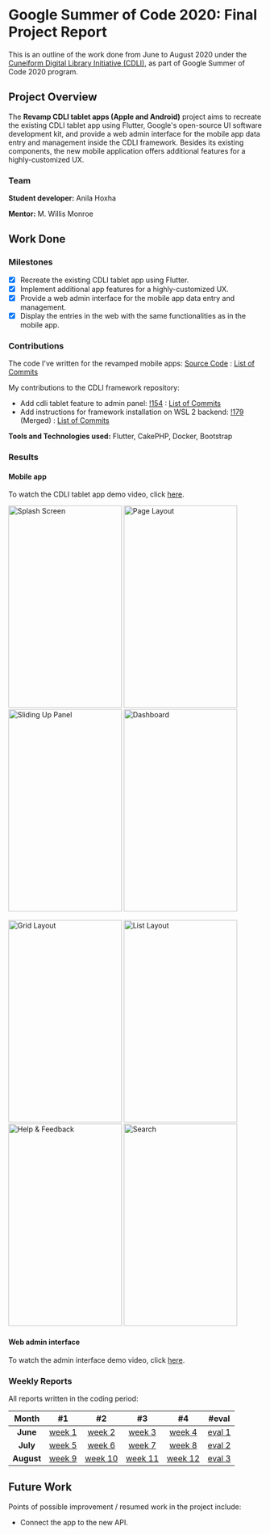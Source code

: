 # Google Summer of Code 2020: Final Project Report

This is an outline of the work done from June to August 2020 under the [Cuneiform Digital Library Initiative (CDLI)](https://cdli.ucla.edu/), as part of Google Summer of Code 2020 program.

## Project Overview

The **Revamp CDLI tablet apps (Apple and Android)** project aims to recreate the existing CDLI tablet app using Flutter, Google's open-source UI software development kit, and provide a web admin interface for the mobile app data entry and management inside the CDLI framework. Besides its existing components, the new mobile application offers additional features for a highly-customized UX.

### Team

**Student developer:** Anila Hoxha

**Mentor:** M. Willis Monroe

## Work Done 

### Milestones

- [x] Recreate the existing CDLI tablet app using Flutter. 
- [x] Implement additional app features for a highly-customized UX. 
- [x] Provide a web admin interface for the mobile app data entry and management. 
- [x] Display the entries in the web with the same functionalities as in the mobile app.

### Contributions

The code I've written for the revamped mobile apps: [Source Code](https://github.com/anila-a/cdli-tablet-app) : [List of Commits](https://github.com/anila-a/cdli-tablet-app/commits/master)

My contributions to the CDLI framework repository:

  - Add cdli tablet feature to admin panel: [!154](https://gitlab.com/cdli/framework/-/merge_requests/154) : [List of Commits](https://gitlab.com/cdli/framework/-/merge_requests/154/commits)
  - Add instructions for framework installation on WSL 2 backend: [!179](https://gitlab.com/cdli/framework/-/merge_requests/179) (Merged) : [List of Commits](https://gitlab.com/cdli/framework/-/merge_requests/179/commits)

**Tools and Technologies used:** Flutter, CakePHP, Docker, Bootstrap

### Results

#### Mobile app

To watch the CDLI tablet app demo video, click [here](https://drive.google.com/file/d/1Bq09m2OeLeuMyPTsHOtFYWRPYYAp6cK-/view?usp=sharing).

<p float="left">
  <img src="https://github.com/cdli-gh/blog/blob/gh-pages/_blog/gsoc20/mobile_app/img/Screenshot_1.jpg" alt="Splash Screen" width="225" height="400">
  <img src="https://github.com/cdli-gh/blog/blob/gh-pages/_blog/gsoc20/mobile_app/img/Screenshot_2.jpg" alt="Page Layout" width="225" height="400">
  <img src="https://github.com/cdli-gh/blog/blob/gh-pages/_blog/gsoc20/mobile_app/img/Screenshot_3.jpg" alt="Sliding Up Panel" width="225" height="400">
  <img src="https://github.com/cdli-gh/blog/blob/gh-pages/_blog/gsoc20/mobile_app/img/Screenshot_4.jpg" alt="Dashboard" width="225" height="400">
</p>

<p float="left">
  <img src="https://github.com/cdli-gh/blog/blob/gh-pages/_blog/gsoc20/mobile_app/img/Screenshot_5.jpg" alt="Grid Layout" width="225" height="400">
  <img src="https://github.com/cdli-gh/blog/blob/gh-pages/_blog/gsoc20/mobile_app/img/Screenshot_6.jpg" alt="List Layout" width="225" height="400">
  <img src="https://github.com/cdli-gh/blog/blob/gh-pages/_blog/gsoc20/mobile_app/img/Screenshot_7.jpg" alt="Help & Feedback" width="225" height="400">
  <img src="https://github.com/cdli-gh/blog/blob/gh-pages/_blog/gsoc20/mobile_app/img/Screenshot_8.jpg" alt="Search" width="225" height="400">
</p>

#### Web admin interface

To watch the admin interface demo video, click [here](https://drive.google.com/file/d/1KeBs4PmL-rrZJnEcRdPraN7KEjOPF609/view?usp=sharing).

### Weekly Reports

All reports written in the coding period:

| Month      | #1            | #2  | #3  | #4  | #eval  |
| :--------: |:-------------:| :-----: | :-----: | :-----: | :-----: |
| **June**   | [week 1](https://cdli-gh.github.io/blog/gsoc20/mobile_app/posts/01_week1)  | [week 2](https://cdli-gh.github.io/blog/gsoc20/mobile_app/posts/02_week2)  | [week 3](https://cdli-gh.github.io/blog/gsoc20/mobile_app/posts/03_week3)  | [week 4](https://cdli-gh.github.io/blog/gsoc20/mobile_app/posts/04_week4)  | [eval 1](https://cdli-gh.github.io/blog/gsoc20/mobile_app/posts/05_eval1)  |
| **July**   | [week 5](https://cdli-gh.github.io/blog/gsoc20/mobile_app/posts/06_week5)  | [week 6](https://cdli-gh.github.io/blog/gsoc20/mobile_app/posts/07_week6)  | [week 7](https://cdli-gh.github.io/blog/gsoc20/mobile_app/posts/08_week7)  | [week 8](https://cdli-gh.github.io/blog/gsoc20/mobile_app/posts/09_week8)  | [eval 2](https://cdli-gh.github.io/blog/gsoc20/mobile_app/posts/10_eval2)  |
| **August** | [week 9](https://cdli-gh.github.io/blog/gsoc20/mobile_app/posts/11_week9)  | [week 10](https://cdli-gh.github.io/blog/gsoc20/mobile_app/posts/12_week10)  | [week 11](https://cdli-gh.github.io/blog/gsoc20/mobile_app/posts/13_week11)  | [week 12](https://cdli-gh.github.io/blog/gsoc20/mobile_app/posts/14_week12)  | [eval 3](https://cdli-gh.github.io/blog/gsoc20/mobile_app/posts/15_eval3)  |

## Future Work

Points of possible improvement / resumed work in the project include:

- Connect the app to the new API.
